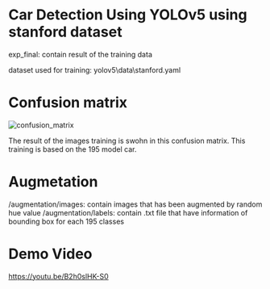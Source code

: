 # Car Detection Using YOLOv5 using stanford dataset
exp_final: contain result of the training data

dataset used for training: yolov5\data\stanford.yaml


# Confusion matrix
![confusion_matrix](https://github.com/user-attachments/assets/27f9c91a-bfa1-418c-b6c3-8496ee9200a5)

The result of the images training is swohn in this confusion matrix. This training is based on the 195 model car.

# Augmetation
/augmentation/images: contain images that has been augmented by random hue value
/augmentation/labels: contain .txt file that have information of bounding box for each 195 classes

# Demo Video
https://youtu.be/B2h0slHK-S0


